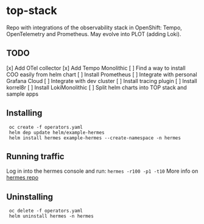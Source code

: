 # top-stack
Repo with integrations of the observability stack in OpenShift: Tempo, OpenTelemetry and Prometheus.
May evolve into PLOT (adding Loki).

## TODO
[x] Add OTel collector
[x] Add Tempo Monolithic
[ ] Find a way to install COO easily from helm chart
[ ] Install Prometheus
[ ] Integrate with personal Grafana Cloud
[ ] Integrate with dev cluster
[ ] Install tracing plugin
[ ] Install korrel8r
[ ] Install LokiMonolithic
[ ] Split helm charts into TOP stack and sample apps


## Installing

```
 oc create -f operators.yaml
 helm dep update helm/example-hermes
 helm install hermes example-hermes --create-namespace -n hermes
```
## Running traffic

Log in into the hermes console and run:
`hermes -r100 -p1 -t10`
More info on [hermes repo](https://github.com/jgomezselles/hermes)

## Uninstalling
```
 oc delete -f operators.yaml
 helm uninstall hermes -n hermes
```
